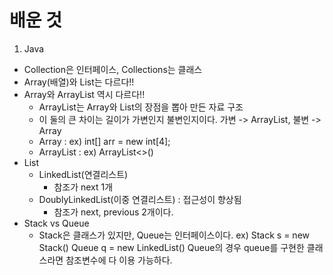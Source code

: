 # 배운 것
1. Java
- Collection은 인터페이스, Collections는 클래스
- Array(배열)와 List는 다르다!!
- Array와 ArrayList 역시 다르다!!
    - ArrayList는 Array와 List의 장점을 뽑아 만든 자료 구조
    - 이 둘의 큰 차이는 길이가 가변인지 불변인지이다.
        가변 -> ArrayList, 불변 -> Array 
    - Array : ex) int[] arr = new int[4];
    - ArrayList : ex) ArrayList<>()
- List 
    - LinkedList(연결리스트)
        - 참조가 next 1개 
    - DoublyLinkedList(이중 연결리스트) : 접근성이 향상됨
        - 참조가 next, previous 2개이다. 
- Stack vs Queue
    - Stack은 클래스가 있지만, Queue는 인터페이스이다. 
        ex) Stack s = new Stack()
            Queue q = new LinkedList()
        Queue의 경우 queue를 구현한 클래스라면 참조변수에 다 이용 가능하다. 
